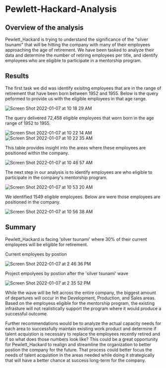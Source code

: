 # Pewlett-Hackard-Analysis

## Overview of the analysis
Pewlett_Hackard is trying to understand the significance of the "silver tsunami" that will be hitting the company with many of their employees approaching the age of retirement. We have been tasked to analyze their data and determine the number of retiring employees per title, and identify employees who are eligible to participate in a mentorship program. 


## Results
The first task we did was identify exisitng employees that are in the range of retirement that have been born between 1952 and 1955. Below is the query peformed to provide us with the eligible employees in that age range.

![Screen Shot 2022-01-07 at 10 18 29 AM](https://user-images.githubusercontent.com/93485455/148574820-49351345-1061-401e-b9b5-ba202c17afd4.png)

The query delivered 72,458 eligible employees that worn born in the age range of 1952 to 1955.

![Screen Shot 2022-01-07 at 10 22 14 AM](https://user-images.githubusercontent.com/93485455/148575218-e9f0b776-5d38-44fa-af19-06bce55e6050.png)
![Screen Shot 2022-01-07 at 10 22 35 AM](https://user-images.githubusercontent.com/93485455/148575228-45025da1-b706-4c4e-81ca-1c561652718a.png)

This table provides insight into the areas where these employees are positioned within the company.

![Screen Shot 2022-01-07 at 10 46 57 AM](https://user-images.githubusercontent.com/93485455/148577482-fb57f8ae-6624-4e59-a96c-c3991e672e5e.png)

The next step in our analysis is to identify employees are who eligible to participate in the company's mentorship program.

![Screen Shot 2022-01-07 at 10 53 20 AM](https://user-images.githubusercontent.com/93485455/148578218-2c32c47d-d4c6-49ba-af99-e8f9f3aae663.png)

We identified 1549 eligible employees. Below are were those employees are positioned in the company.

![Screen Shot 2022-01-07 at 10 56 38 AM](https://user-images.githubusercontent.com/93485455/148578735-81848c98-dc09-401d-9214-4e6319b8aefd.png)



## Summary

Pewlett_Hackard is facing 'silver tsunami' where 30% of their current employees will be eligible for retirement.

Current employees by postion

![Screen Shot 2022-01-07 at 2 46 36 PM](https://user-images.githubusercontent.com/93485455/148605276-ec9e6811-ffca-4c84-af94-153334fda9fa.png)


Project empolyees by postion after the 'silver tsunami' wave

![Screen Shot 2022-01-07 at 2 35 52 PM](https://user-images.githubusercontent.com/93485455/148605297-5511859b-fe96-492b-87a5-f0fea46b9b64.png)

While the wave will be felt across the entire company, the biggest amount of departures will occur in the Development, Production, and Sales areas. Based on the employess eligible for the mentorship program, the existing infrasture will not realistically support the program where it would produce a successful outcome.

Further recommendations would be to analyze the actual capacity needs for each area to successfully maintain existing work product and determine if talent acquistion is necessary to replace the employees recently retired and if so what does those numbers look like? This could be a great opportunity for Pewlett_Hackard to realign and streamline the organization to better postion the company for the future. That process could better focus the needs of talent acquistion in the areas needed while doing it strategically that will have a better chance at success long-term for the company.

